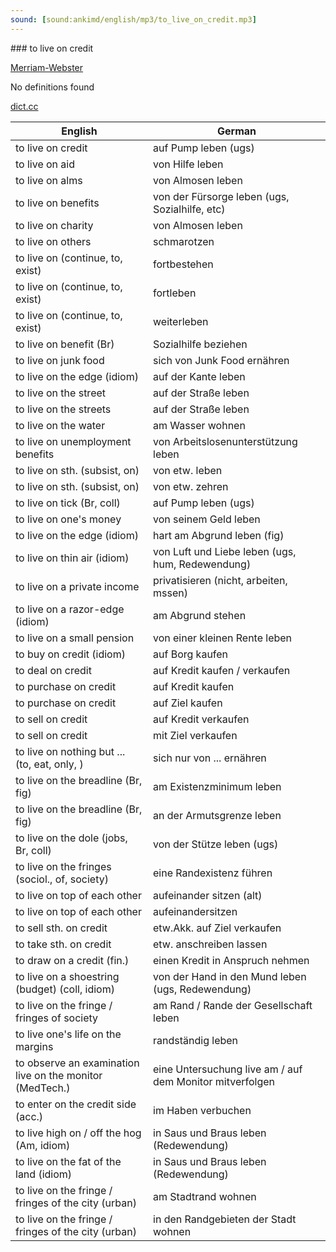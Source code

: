 ```yaml
---
sound: [sound:ankimd/english/mp3/to_live_on_credit.mp3]
---
```


\### to live on credit

[Merriam-Webster](https://www.merriam-webster.com/dictionary/to+live+on+credit)

No definitions found

[dict.cc](https://www.dict.cc/to+live+on+credit)

| English        | German       |
| -------------- | ------------ |
| to live on credit | auf Pump leben (ugs) |
| to live on aid | von Hilfe leben |
| to live on alms | von Almosen leben |
| to live on benefits | von der Fürsorge leben (ugs, Sozialhilfe, etc) |
| to live on charity | von Almosen leben |
| to live on others | schmarotzen |
| to live on (continue, to, exist) | fortbestehen |
| to live on (continue, to, exist) | fortleben |
| to live on (continue, to, exist) | weiterleben |
| to live on benefit (Br) | Sozialhilfe beziehen |
| to live on junk food | sich von Junk Food ernähren |
| to live on the edge (idiom) | auf der Kante leben |
| to live on the street | auf der Straße leben |
| to live on the streets | auf der Straße leben |
| to live on the water | am Wasser wohnen |
| to live on unemployment benefits | von Arbeitslosenunterstützung leben |
| to live on sth. (subsist, on) | von etw. leben |
| to live on sth. (subsist, on) | von etw. zehren |
| to live on tick (Br, coll) | auf Pump leben (ugs) |
| to live on one's money | von seinem Geld leben |
| to live on the edge (idiom) | hart am Abgrund leben (fig) |
| to live on thin air (idiom) | von Luft und Liebe leben (ugs, hum, Redewendung) |
| to live on a private income | privatisieren (nicht, arbeiten, mssen) |
| to live on a razor-edge (idiom) | am Abgrund stehen |
| to live on a small pension | von einer kleinen Rente leben |
| to buy on credit (idiom) | auf Borg kaufen |
| to deal on credit | auf Kredit kaufen / verkaufen |
| to purchase on credit | auf Kredit kaufen |
| to purchase on credit | auf Ziel kaufen |
| to sell on credit | auf Kredit verkaufen |
| to sell on credit | mit Ziel verkaufen |
| to live on nothing but ... (to, eat, only, ) | sich nur von ... ernähren |
| to live on the breadline (Br, fig) | am Existenzminimum leben |
| to live on the breadline (Br, fig) | an der Armutsgrenze leben |
| to live on the dole (jobs, Br, coll) | von der Stütze leben (ugs) |
| to live on the fringes (sociol., of, society) | eine Randexistenz führen |
| to live on top of each other | aufeinander sitzen (alt) |
| to live on top of each other | aufeinandersitzen |
| to sell sth. on credit | etw.Akk. auf Ziel verkaufen |
| to take sth. on credit | etw. anschreiben lassen |
| to draw on a credit (fin.) | einen Kredit in Anspruch nehmen |
| to live on a shoestring (budget) (coll, idiom) | von der Hand in den Mund leben (ugs, Redewendung) |
| to live on the fringe / fringes of society | am Rand / Rande der Gesellschaft leben |
| to live one's life on the margins | randständig leben |
| to observe an examination live on the monitor (MedTech.) | eine Untersuchung live am / auf dem Monitor mitverfolgen |
| to enter on the credit side (acc.) | im Haben verbuchen |
| to live high on / off the hog (Am, idiom) | in Saus und Braus leben (Redewendung) |
| to live on the fat of the land (idiom) | in Saus und Braus leben (Redewendung) |
| to live on the fringe / fringes of the city (urban) | am Stadtrand wohnen |
| to live on the fringe / fringes of the city (urban) | in den Randgebieten der Stadt wohnen |
